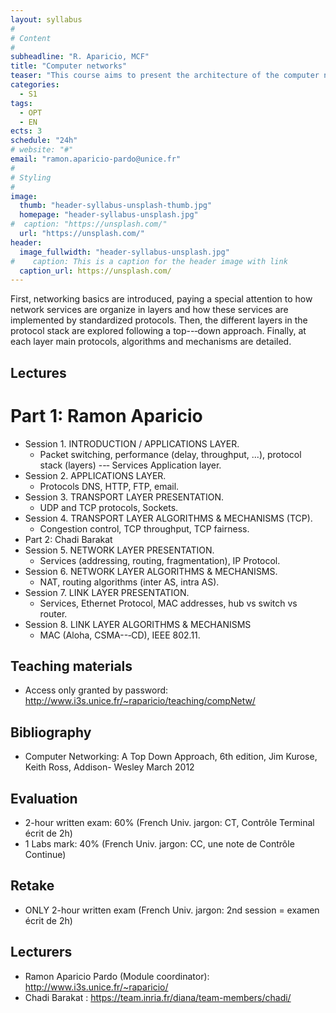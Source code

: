 ```yaml
---
layout: syllabus
#
# Content
#
subheadline: "R. Aparicio, MCF"
title: "Computer networks"
teaser: "This course aims to present the architecture of the computer networks from a protocol perspective."
categories:
  - S1
tags:
  - OPT
  - EN
ects: 3
schedule: "24h"
# website: "#"
email: "ramon.aparicio-pardo@unice.fr"
#
# Styling
#
image:
  thumb: "header-syllabus-unsplash-thumb.jpg"
  homepage: "header-syllabus-unsplash.jpg"
#  caption: "https://unsplash.com/"
  url: "https://unsplash.com/"
header:
  image_fullwidth: "header-syllabus-unsplash.jpg"
#    caption: This is a caption for the header image with link
  caption_url: https://unsplash.com/  
---
```


First, networking basics are introduced, paying a special attention to how network services are organize in layers and how these services are implemented by standardized protocols. 
Then, the different layers in the protocol stack are explored following a top--‐down approach. Finally, at each layer main protocols, algorithms and mechanisms are detailed. 

## Lectures ##
# Part 1: Ramon Aparicio
 - Session 1. INTRODUCTION / APPLICATIONS LAYER.
     - Packet switching, performance (delay, throughput, ...), protocol stack (layers) --‐ Services Application layer. 
 - Session 2. APPLICATIONS LAYER.
     - Protocols DNS, HTTP, FTP, email.
 - Session 3. TRANSPORT LAYER PRESENTATION.
     - UDP and TCP protocols, Sockets.
 - Session 4. TRANSPORT LAYER ALGORITHMS & MECHANISMS (TCP).
     - Congestion control, TCP throughput, TCP fairness.
- Part 2: Chadi Barakat    
 - Session 5. NETWORK LAYER PRESENTATION.
     - Services (addressing, routing, fragmentation), IP Protocol.
 - Session 6. NETWORK LAYER ALGORITHMS & MECHANISMS.
     - NAT, routing algorithms (inter AS, intra AS).
 - Session 7. LINK LAYER PRESENTATION.
     - Services, Ethernet Protocol, MAC addresses, hub vs switch vs router.
 - Session 8. LINK LAYER ALGORITHMS & MECHANISMS
     - MAC (Aloha, CSMA--‐CD), IEEE 802.11.
     
## Teaching materials ##      

- Access only granted by password: http://www.i3s.unice.fr/~raparicio/teaching/compNetw/

## Bibliography ##

- Computer Networking: A Top Down Approach, 6th edition, Jim Kurose, Keith Ross, Addison- Wesley March 2012

## Evaluation ##

- 2-hour written exam: 60% (French Univ. jargon: CT, Contrôle Terminal écrit de 2h)
- 1 Labs mark: 40% (French Univ. jargon: CC, une note de Contrôle Continue)

## Retake ##

- ONLY 2-hour written exam (French Univ. jargon: 2nd session = examen écrit de 2h)

## Lecturers ## 

- Ramon Aparicio Pardo (Module coordinator): http://www.i3s.unice.fr/~raparicio/ 
- Chadi Barakat : https://team.inria.fr/diana/team-members/chadi/
